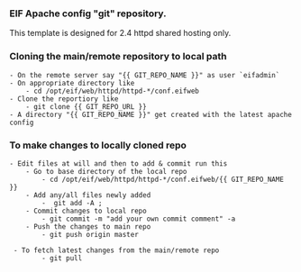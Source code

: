 ### EIF Apache config "git" repository.

This template is designed for 2.4 httpd shared hosting only.

### Cloning the main/remote repository to local path

    - On the remote server say "{{ GIT_REPO_NAME }}" as user `eifadmin`
    - On appropriate directory like
        - cd /opt/eif/web/httpd/httpd-*/conf.eifweb
    - Clone the reportiory like
        - git clone {{ GIT_REPO_URL }}
    - A directory "{{ GIT_REPO_NAME }}" get created with the latest apache config

###  To make changes to locally cloned repo

    - Edit files at will and then to add & commit run this
        - Go to base directory of the local repo
            - cd /opt/eif/web/httpd/httpd-*/conf.eifweb/{{ GIT_REPO_NAME }}
        - Add any/all files newly added
            -  git add -A ;
        - Commit changes to local repo
            - git commit -m "add your own commit comment" -a
        - Push the changes to main repo
            - git push origin master

     - To fetch latest changes from the main/remote repo
            - git pull

